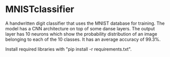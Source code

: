 # MNISTclassifier

A handwritten digit classifier that uses the MNIST database for training. The model has a CNN architecture on top of some danse layers. The output layer has 10 neurons which show the probability distribution of an image belonging to each of the 10 classes. It has an average accuracy of 99.3%.

Install required libraries with "pip install -r requirements.txt".
